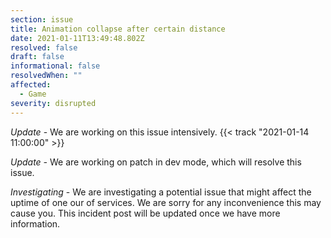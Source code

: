 ```yaml
---
section: issue
title: Animation collapse after certain distance
date: 2021-01-11T13:49:48.802Z
resolved: false
draft: false
informational: false
resolvedWhen: ""
affected:
  - Game
severity: disrupted
---
```

*Update* - We are working on this issue intensively. {{< track "2021-01-14 11:00:00" >}}

*Update -* We are working on patch in dev mode, which will resolve this issue.

*Investigating* - We are investigating a potential issue that might affect the uptime of one our of services. We are sorry for any inconvenience this may cause you. This incident post will be updated once we have more information.